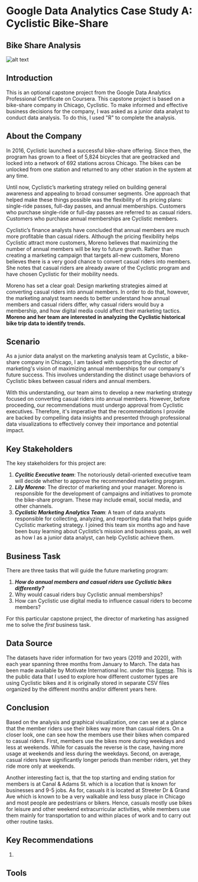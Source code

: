 # Google Data Analytics Case Study A: Cyclistic Bike-Share

## Bike Share Analysis

![alt text](https://st2.depositphotos.com/2577713/9515/i/450/depositphotos_95150652-stock-photo-vienna-public-bikes-in-the.jpg)

## Introduction
This is an optional capstone project from the Google Data Analytics Professional Certificate on Coursera.
This capstone project is based on a bike-share company in Chicago, Cyclistic. To make informed and effective business decisions for the company,  I  was asked as a junior data analyst to conduct data analysis. 
To do this, I used "R" to complete the analysis.

## About the Company
In 2016, Cyclistic launched a successful bike-share offering. Since then, the program has grown to a fleet of 5,824 bicycles that are geotracked and locked into a network of 692 stations across Chicago. The bikes can be unlocked from one station and returned to any other station in the system at any time.

Until now, Cyclistic’s marketing strategy relied on building general awareness and appealing to broad consumer segments. One approach that helped make these things possible was the flexibility of its pricing plans: single-ride passes, full-day passes, and annual memberships. Customers who purchase single-ride or full-day passes are referred to as casual riders. Customers who purchase annual memberships are Cyclistic members.

Cyclistic’s finance analysts have concluded that annual members are much more profitable than casual riders. Although the pricing flexibility helps Cyclistic attract more customers, Moreno believes that maximizing the number of annual members will be key to future growth. Rather than creating a marketing campaign that targets all-new customers, Moreno believes there is a very good chance to convert casual riders into members. She notes that casual riders are already aware of the Cyclistic program and have chosen Cyclistic for their mobility needs.

Moreno has set a clear goal: Design marketing strategies aimed at converting casual riders into annual members. In order to do that, however, the marketing analyst team needs to better understand how annual members and casual riders differ, why casual riders would buy a membership, and how digital media could affect their marketing tactics. **Moreno and her team are interested in analyzing the Cyclistic historical bike trip data to identify trends.**

## Scenario
As a junior data analyst on the marketing analysis team at Cyclistic, a bike-share company in Chicago, I am tasked with supporting the director of marketing's vision of maximizing annual memberships for our company's future success. This involves understanding the distinct usage behaviors of Cyclistic bikes between casual riders and annual members.

With this understanding, our team aims to develop a new marketing strategy focused on converting casual riders into annual members. However, before proceeding, our recommendations must undergo approval from Cyclistic executives. Therefore, it's imperative that the recommendations I provide are backed by compelling data insights and presented through professional data visualizations to effectively convey their importance and potential impact.

## Key Stakeholders
The key stakeholders for this project are:

1. _**Cyclitic Executive team**_: The notoriously detail-oriented executive team will decide whether to approve the recommended marketing program.
2. _**Lily Moreno**_: The director of marketing and your manager. Moreno is responsible for the development of campaigns and initiatives to promote the bike-share program. These may include email, social media, and other channels.
3. _**Cyclistic Marketing Analytics Team**_: A team of data analysts responsible for collecting, analyzing, and reporting data that helps guide Cyclistic marketing strategy. I joined this team six months ago and have been busy learning about Cyclistic’s
mission and business goals, as well as how I as a junior data analyst, can help Cyclistic achieve them.

## Business Task
There are three tasks that will guide the future marketing program:
1. _**How do annual members and casual riders use Cyclistic bikes differently?**_
2. Why would casual riders buy Cyclistic annual memberships?
3. How can Cyclistic use digital media to influence casual riders to become members?

For this particular capstone project, the director of marketing has assigned me to solve the _first_ business task. 

## Data Source
The datasets have rider information for two years (2019 and 2020), with each year spanning three months from January to March. The data has been made available by Motivate International Inc. under this [license](https://divvybikes.com/data-license-agreement). This is the public data that I used to explore how different customer types are using Cyclistic bikes and it is originally stored in separate CSV files organized by the different months and/or different years here.

## Conclusion
Based on the analysis and graphical visualization, one can see at a glance that the member riders use their bikes way more than casual riders. On a closer look, one can see how the members use their bikes when compared to casual riders. First, members use the bikes more during weekdays  and less at weekends. While for casuals the reverse is the case, having more usage at weekends and less during the weekdays. Second, on average, casual riders have significantly longer periods than member riders, yet they ride more only at weekends.

Another interesting fact is, that the top starting and ending station for members is at Canal & Adams St. which is a location that is known for businesses and 9-5 jobs. As for, casuals it is located at Streeter Dr & Grand Ave which is known to be a very walkable and less busy place in Chicago and most people are pedestrians or bikers. Hence, casuals mostly use bikes for leisure and other weekend extracurricular activities, while members use them mainly for transportation to and within places of work and to carry out other routine tasks.  

## Key Recommendations 
1. 
## Tools
